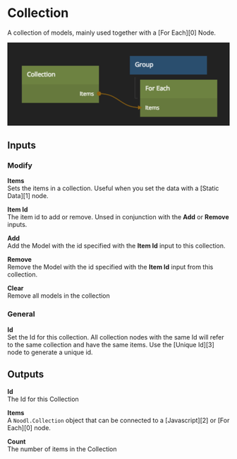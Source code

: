 # Collection

A collection of models, mainly used together with a [For Each][0] Node.

![](collection.png)

<div class = "node-inputs">

## Inputs

### Modify
**Items**  
Sets the items in a collection. Useful when you set the data with a [Static Data][1] node.

**Item Id**  
The item id to add or remove. Unsed in conjunction with the **Add** or **Remove** inputs.

**Add**  
Add the Model with the id specified with the **Item Id** input to this collection.

**Remove**  
Remove the Model with the id specified with the **Item Id** input from this collection.

**Clear**  
Remove all models in the collection

### General
**Id**  
Set the Id for this collection. All collection nodes with the same Id will refer to the same collection and have the same items. Use the [Unique Id][3] node to generate a unique id.

</div>

<div class = "node-outputs">

## Outputs
**Id**  
The Id for this Collection

**Items**  
A `Noodl.Collection` object that can be connected to a [Javascript][2] or [For Each][0] node.

**Count**  
The number of items in the Collection

 </div>
